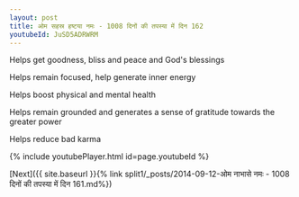 ```yaml
---
layout: post
title: ओम सहस्र हष्टया नमः - 1008 दिनों की तपस्या में दिन 162
youtubeId: JuSD5ADRWRM
---
```

 
 
Helps get goodness, bliss and peace and God's blessings
 
Helps remain focused, help generate inner energy 
 
Helps boost physical and mental health 
 
Helps remain grounded and generates a sense of gratitude towards the greater power 
 
Helps reduce bad karma
 
 
 
 


{% include youtubePlayer.html id=page.youtubeId %}
 
[Next]({{ site.baseurl }}{% link  split1/_posts/2014-09-12-ओम नाभासे नमः - 1008 दिनों की तपस्या में दिन 161.md%})
 

